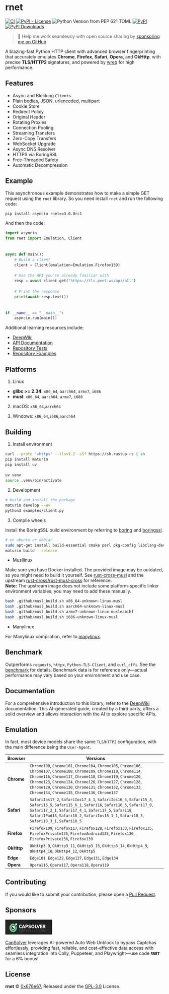 # rnet

[![CI](https://github.com/0x676e67/rnet/actions/workflows/ci.yml/badge.svg)](https://github.com/0x676e67/rnet/actions/workflows/ci.yml)
[![PyPI - License](https://img.shields.io/pypi/l/rnet)](https://github.com/0x676e67/rnet/blob/main/LICENSE)
![Python Version from PEP 621 TOML](https://img.shields.io/python/required-version-toml?tomlFilePath=https%3A%2F%2Fraw.githubusercontent.com%2F0x676e67%2Frnet%2Fmain%2Fpyproject.toml&logo=python)
[![PyPI](https://img.shields.io/pypi/v/rnet?logo=python)](https://pypi.org/project/rnet/)
[![PyPI Downloads](https://static.pepy.tech/badge/rnet)](https://pepy.tech/projects/rnet)

> 🚀 Help me work seamlessly with open source sharing by [sponsoring me on GitHub](https://github.com/0x676e67/0x676e67/blob/main/SPONSOR.md)

A blazing-fast Python HTTP client with advanced browser fingerprinting that accurately emulates **Chrome**, **Firefox**, **Safari**, **Opera**, and **OkHttp**, with precise **TLS/HTTP2** signatures, and powered by [wreq](https://github.com/0x676e67/wreq) for high performance.

## Features

- Async and Blocking `Client`s
- Plain bodies, JSON, urlencoded, multipart
- Cookie Store
- Redirect Policy
- Original Header
- Rotating Proxies
- Connection Pooling
- Streaming Transfers
- Zero-Copy Transfers
- WebSocket Upgrade
- Async DNS Resolver
- HTTPS via BoringSSL
- Free-Threaded Safety
- Automatic Decompression

## Example

This asynchronous example demonstrates how to make a simple GET request using the `rnet` library. So you need install `rnet` and run the following code:

```bash
pip install asyncio rnet==3.0.0rc1
```

And then the code:

```python
import asyncio
from rnet import Emulation, Client


async def main():
    # Build a client
    client = Client(emulation=Emulation.Firefox139)

    # Use the API you're already familiar with
    resp = await client.get("https://tls.peet.ws/api/all")

    # Print the response
    print(await resp.text())


if __name__ == "__main__":
    asyncio.run(main())

```

Additional learning resources include:

- [DeepWiki](https://deepwiki.com/0x676e67/rnet)
- [API Documentation](https://github.com/0x676e67/rnet/blob/main/python/rnet)
- [Repository Tests](https://github.com/0x676e67/rnet/tree/main/tests)
- [Repository Examples](https://github.com/0x676e67/rnet/tree/main/python/examples)

## Platforms

1. Linux

- **glibc >= 2.34**: `x86_64`, `aarch64`, `armv7`, `i686`
- **musl**: `x86_64`, `aarch64`, `armv7`, `i686`

2. macOS: `x86_64`,`aarch64`

3. Windows: `x86_64`,`i686`,`aarch64`

## Building

1. Install environment

```bash
curl --proto '=https' --tlsv1.2 -sSf https://sh.rustup.rs | sh
pip install maturin
pip install uv

uv venv
source .venv/bin/activate
```

2. Development

```bash
# build and install the package
maturin develop --uv
python3 examples/client.py
```

3. Compile wheels

Install the BoringSSL build environment by referring to [boring](https://github.com/cloudflare/boring/blob/master/.github/workflows/ci.yml) and [boringssl](https://github.com/google/boringssl/blob/master/BUILDING.md#build-prerequisites).

```bash
# on ubuntu or debian
sudo apt-get install build-essential cmake perl pkg-config libclang-dev musl-tools git -y
maturin build --release
```

- Musllinux

Make sure you have Docker installed. The provided image may be outdated, so you might need to build it yourself. See [rust-cross-musl](https://github.com/0x676e67/toolchain/blob/master/rust-musl-cross/Dockerfile) and the upstream [rust-cross/rust-musl-cross](https://github.com/rust-cross/rust-musl-cross) for reference.  
**Note:** The upstream image does not include some platform-specific linker environment variables; you may need to add these manually.

```bash
bash .github/musl_build.sh x86_64-unknown-linux-musl
bash .github/musl_build.sh aarch64-unknown-linux-musl
bash .github/musl_build.sh armv7-unknown-linux-musleabihf
bash .github/musl_build.sh i686-unknown-linux-musl
```

- Manylinux

For Manylinux compilation, refer to [manylinux](https://github.com/PyO3/maturin?tab=readme-ov-file#manylinux-and-auditwheel).

## Benchmark

Outperforms `requests`, `httpx`, `Python-TLS-Client`, and `curl_cffi`. See the [benchmark](https://github.com/0x676e67/rnet/tree/main/python/benchmark) for details. Benchmark data is for reference only—actual performance may vary based on your environment and use case.

## Documentation

For a comprehensive introduction to this library, refer to the [DeepWiki](https://deepwiki.com/0x676e67/rnet) documentation. This AI-generated guide, created by a third party, offers a solid overview and allows interaction with the AI to explore specific APIs.

## Emulation

In fact, most device models share the same `TLS`/`HTTP2` configuration, with the main difference being the `User-Agent`.

| **Browser** | **Versions**                                                                                                                                                                                                                                                                                                                                                                            |
| ----------- | --------------------------------------------------------------------------------------------------------------------------------------------------------------------------------------------------------------------------------------------------------------------------------------------------------------------------------------------------------------------------------------- |
| **Chrome**  | `Chrome100`, `Chrome101`, `Chrome104`, `Chrome105`, `Chrome106`, `Chrome107`, `Chrome108`, `Chrome109`, `Chrome110`, `Chrome114`, `Chrome116`, `Chrome117`, `Chrome118`, `Chrome119`, `Chrome120`, `Chrome123`, `Chrome124`, `Chrome126`, `Chrome127`, `Chrome128`, `Chrome129`, `Chrome130`, `Chrome131`, `Chrome132`, `Chrome133`, `Chrome134`, `Chrome135`, `Chrome136`, `Chrome137` |
| **Safari**  | `SafariIos17_2`, `SafariIos17_4_1`, `SafariIos16_5`, `Safari15_3`, `Safari15_5`, `Safari15_6_1`, `Safari16`, `Safari16_5`, `Safari17_0`, `Safari17_2_1`, `Safari17_4_1`, `Safari17_5`, `Safari18`, `SafariIPad18`, `Safari18_2`, `SafariIos18_1_1`, `Safari18_3`, `Safari18_3_1`, `Safari18_5`                                                                                          |
| **Firefox** | `Firefox109`, `Firefox117`, `Firefox128`, `Firefox133`, `Firefox135`, `FirefoxPrivate135`, `FirefoxAndroid135`, `Firefox136`, `FirefoxPrivate136`, `Firefox139`                                                                                                                                                                                                                         |
| **OkHttp**  | `OkHttp3_9`, `OkHttp3_11`, `OkHttp3_13`, `OkHttp3_14`, `OkHttp4_9`, `OkHttp4_10`, `OkHttp4_12`, `OkHttp5`                                                                                                                                                                                                                                                                               |
| **Edge**    | `Edge101`, `Edge122`, `Edge127`, `Edge131`, `Edge134`                                                                                                                                                                                                                                                                                                                                   |
| **Opera**   | `Opera116`, `Opera117`, `Opera118`, `Opera119`                                                                                                                                                                                                                                                                                                                                          |

## Contributing

If you would like to submit your contribution, please open a [Pull Request](https://github.com/0x676e67/rnet/pulls).

## Sponsors

<a href="https://dashboard.capsolver.com/passport/register?inviteCode=y7CtB_a-3X6d" target="_blank"><img src="https://raw.githubusercontent.com/0x676e67/rnet/main/.github/assets/capsolver.jpg" height="47" width="149"></a>

[CapSolver](https://www.capsolver.com/?utm_source=github&utm_medium=banner_repo&utm_campaign=rnet) leverages AI-powered Auto Web Unblock to bypass Captchas effortlessly, providing fast, reliable, and cost-effective data access with seamless integration into Colly, Puppeteer, and Playwright—use code **`RNET`** for a 6% bonus!

## License

**rnet** © [0x676e67](https://github.com/0x676e67), Released under the [GPL-3.0](https://github.com/0x676e67/rnet/blob/main/LICENSE) License.
